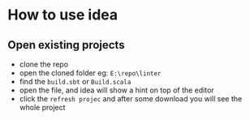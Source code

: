 # How to use idea

## Open existing projects

- clone the repo
- open the cloned folder eg: `E:\repo\linter`
- find the `build.sbt` or `Build.scala`
- open the file, and idea will show a hint on top of the editor
- click the `refresh projec` and after some download you will see the whole project
